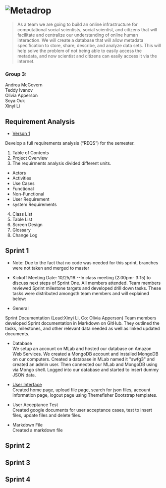 # ![Metadrop](http://ec2-35-160-238-84.us-west-2.compute.amazonaws.com/final_project/images/logo2.png)
> As a team we are going to build an online infrastructure for computational social scientists, social scientist, and citizens that will facilitate and centralize our understanding of online human interaction. We will create a database that will allow metadata specification to store, share, describe, and analyze data sets. This will help solve the problem of not being able to easily access the metadata, and now scientist and citizens can easily access it via the internet.  
  
### Group 3:
Andrea McGovern  
Teddy Ivanov  
Olivia Apperson  
Soya Ouk  
Xinyi Li  
## Requirement Analysis
* [Verson 1](https://github.com/TeddyIvanov/SoftwareEngineering-Group3/blob/master/RequirementsAnalysis.docx.pdf)  
  
Develop a full requirements analysis (“REQS”) for the semester.  
1. Table of Contents  
2. Project Overview  
3. The requirments analysis divided different units.   
- Actors  
- Activities   
- Use Cases  
- Functional  
- Non-Functional  
- User Requirement  
- system Requirements  
4. Class List  
5. Table List  
6. Screen Design  
7. Glossary  
8. Change Log
 
 
  
## Sprint 1

* Note: Due to the fact that no code was needed for this sprint, branches were not taken and merged to master

* Kickoff Meeting
Date: 10/25/16 --In class meeting (2:00pm- 3:15) to discuss next steps of Sprint One. All members attended. Team members reviewed Sprint milestone targets and developed drill down tasks. These tasks were distributed amongsth team members and will explained below:

* General

Sprint Documentation (Lead:Xinyi Li, Co: Olivia Apperson)
Team members developed Sprint documentation in Markdown on GitHub. They outlined the tasks, milestones, and other relevant data needed as well as linked updated documents.

* Database  
We setup an account on MLab and hosted our database on Amazon Web Services. We created a MongoDB account and installed MongoDB on our computers. Created a database in MLab named it "swfg3" and created an admin user. Then connected our MLab and MongoDB using via Mongo shell. Logged into our database and started to insert dummy JSON data.

* [User Interface](http://ec2-35-160-238-84.us-west-2.compute.amazonaws.com/final_project/index.html)  
Created home page, upload file page, search for json files, account information page, logout page using Themefisher Bootstrap templates.  

* User Acceptance Test  
Created google documents for user acceptance cases, test to insert files, update files and delete files.   

* Markdown File  
Created a markdown file

## Sprint 2
## Sprint 3
## Sprint 4
